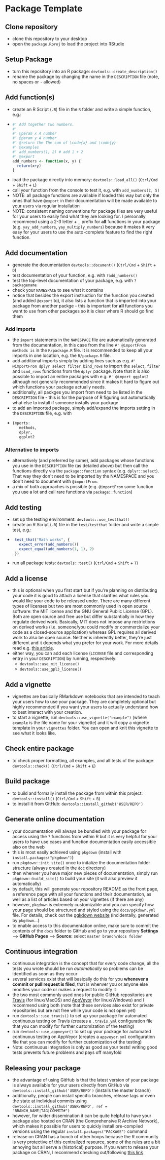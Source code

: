 # Package Template

## Clone repository

 - clone this repository to your desktop
 - open the `package.Rproj` to load the project into RStudio

## Setup Package

 - turn this repository into an R package: `devtools::create_description()`
 - rename the package by changing the name in the `DESCRIPTION` file (note, no spaces or `-` allowed)
 
## Add function(s)
 
 - create an R Script (`.R`) file in the `R` folder and write a simple function, e.g.:
  - ```R
    #' Add together two numbers.
    #' 
    #' @param x A number
    #' @param y A number
    #' @return the The sum of \code{x} and \code{y}
    #' @examples
    #' add_numbers(1, 2) # add 1 + 2
    #' @export
    add_numbers <- function(x, y) {
      return(x+y)
    }
    ```
 - load the package directly into memory: `devtools::load_all()` (`Ctrl/Cmd` + `Shift` + `L`)
 - call your function from the console to test it, e.g. with `add_numbers(2, 5)`
 - NOTE: all package functions are available if loaded this way but only the ones that have `@export` in their documentation will be made available to your users via regular installation
 - NOTE: consistent naming conventions for package files are very useful for your users to easily find what they are looking for. I personally recommend using a 2-3 letter + `_` prefix for **all** functions in your package (e.g. `yay_add_numbers`, `yay_multiply_numbers`) because it makes it very easy for your users to use the auto-complete feature to find the right function.

## Add documentation

 - generate the documentation `devtools::document()` (`Ctrl/Cmd` + `Shift` + `D`)
 - test documentation of your function, e.g. with `?add_numbers()`
 - test the top-level documentation of your package, e.g. with `?packagename`
 - check your `NAMESPACE` to see what it contains
 - notice that besides the export instruction for the function you created (and added `@export` to), it also lists a function that is imported into your package from another packge - this is important for **all** functions you want to use from other packages so it is clear where R should go find them
 
### Add imports
 
 - the `import` statements in the `NAMESPACE` file are automatically generated from the documentation, in this case from the line `#' @importFrom methods is` in the `R/package.R` file. It is recommended to keep all your imports in one location, e.g. the `R/package.R` file.
 - add additional imports simply by adding lines such as e.g. `#' @importFrom dplyr select filter bind_rows` to import the `select`, `filter` and `bind_rows` functions from the `dplyr` package. Note that it is also possible to import an entire packages with e.g. `#' @import ggplot2` although not generally recommended since it makes it hard to figure out which functions your package actually needs.
 - additionally, all packges you import from need to be listed in the `DESCRIPTION` file - this is for the purpose of R figuring out automatically what else to install if someone installs your package
 - to add an imported package, simply add/expand the imports setting in the `DESCRIPTION` file, e.g. with
 - ```R
   Imports:
      methods,
      dplyr,
      ggplot2
   ```

### Alternative to imports

 - alternatively (and preferred by some), add packages whose functions you use in the `DESCRIPTION` file (as detailed above) but then call the functions directly via the `package::function` syntax (e.g. `dplyr::select`). That way they don't need to be imported by the NAMESPACE and you don't need to document with `@importFrom`.
 - a mix of both approaches is possible (e.g. `@importFrom` some function you use a lot and call rare functions via `package::function`)

## Add testing

 - set up the testing environment: `devtools::use_testthat()`
 - create an R Script (`.R`) file in the `test/testthat` folder and write a simple test, e.g.:
 - ```R
    test_that("Math works", {
      expect_error(add_numbers())
      expect_equal(add_numbers(1, 1), 2)
    })
   ```
 - run all package tests: `devtools::test()` (`Ctrl/Cmd` + `Shift` + `T`)
 
## Add a license

 - this is optional when you first start but if you're planning on distributing your code it is good to attach a license that clarifies what rules you would like your code to be released under. There are many different types of licenses but two are most commonly used in open source software: the MIT license and the GNU General Public License (GPL). Both are open source and free use but differ substantially in how they regulate derived work. Basically, MIT does not impose any restrictions on derived works (i.e. someone/you could modify or commercialize your code as a closed-source application) whereas GPL requires all derived work to also be open source. Neither is inherently better, they're just different and it depends what you prefer for your work. For more details read e.g. [this article](https://www.quora.com/What-are-the-key-differences-between-the-GNU-General-Public-license-and-the-MIT-License).
 - either way, you can add each license (`LICENSE` file and corresponding entry in your `DESCRIPTION`) by running, respectively:
    - `devtools::use_mit_license()`
    - `devtools::use_gpl3_license()`

## Add a vignette

 - vignettes are basically RMarkdown notebooks that are intended to teach your users how to use your package. They are completely optional but highly recommended if you want your users to actually understand how to best interact with your creation. 
 - to start a vignette, run `devtools::use_vignette("example")` (where `example` is the file name for your vignette) and it will copy a vignette template in your `vignettes` folder. You can open and knit this vignette to see what it looks like. 
 
## Check entire package

 - to check proper formatting, all examples, and all tests of the package: `devtools::check()` (`Ctrl/Cmd` + `Shift` + `E`)

## Build package

 - to build and formally install the package from within this project: `devtools::install()` (`Ctrl/Cmd` + `Shift` + `B`)
 - to install it from GitHub: `devtools::install_github('USER/REPO')`

## Generate online documentation

 - your documentation will always be bundled with your package for access using the `?` functions from within R but it is very helpful for your users to have use cases and function documentation easily accessible also on the web
 - this is most easily achieved using `pkgdown` (install with `install.packages("pkgdown")`)
 - run `pkgdown::init_site()` once to initalize the documentation folder structure (always created in the `doc` directory)
 - then whenver you have major new pieces of documentation, simply run `pkgdown::build_site()` to build your site (it will also preview it automatically)
 - by default, this will generate your repository README as the front page, a reference page with all your functions and their documentation, as well as a list of articles based on your vignettes (if there are any)
 - however, `pkgdown` is extremely customizable and you can specify how your page should be structured and styled using the `docs/pgkdown.yml` file. For details, check out the [pgkdown website](https://pkgdown.r-lib.org) (incidentally, generated by `pkgdown`...)
 - to enable access to this documentation online, make sure to commit the contents of the `docs` folder to GitHub and go to your repository **Settings** --> **GitHub Pages** --> **Source**: select `master branch/docs folder` 

## Continuous integration

 - continuous integration is the concept that for every code change, all the tests you wrote should be run *automatically* so problems can be identified as soon as they occur
 - several services exist that will basically do this for you **whenever a commit or pull request is filed**, that is whenver you or anyone else modifies your code or makes a request to modify it
 - the two most commonly used ones for public GitHub repositories are [Travis](https://travis-ci.org/) (for linux/MacOS) and [AppVeyor](https://www.appveyor.com/) (for linux/Windows) and I recommend using both (note that these services also exist for private repositories but are not free while your code is not open yet)
 - run `devtools::use_travis()` to set up your package for automated continuous testing on Travis (creates a `.travis.yml` configuration file that you can modify for further customization of the testing)
 - run `devtools::use_appveyor()` to set up your package for automated continuous testing on AppVeyor (creates a `appveyor.yml` configuration file that you can modify for further customization of the testing)
 - Note: continuous integration is only as good as your tests! writing good tests prevents future problems and pays off manyfold
 
## Releasing your package

 - the advantage of using GitHub is that the latest version of your package is always available for your users directly from GitHub via `devtools::install_github('USER/REPO')` (installs the master branch)
 - additionally, people can install specific branches, release tags or even the state at individual commits using `devtools::install_github('USER/REPO', ref = "BRANCH_NAME|TAG|COMMIT#")`
 - however, for wider dissemination it can be quite helpful to have your package also hosted on CRAN (the Comprehensive R Archive Network), which makes it possible for users to quickly install pre-compiled versions using the regular `install.packages("PACKAGE")` command
 - release on CRAN has a bunch of other hoops because the R community is very protective of this centralized resource, some of the rules are a bit annoying but all serve a (historical) purpose. If you want to release your package on CRAN, I recommend checking out/following [this link](http://r-pkgs.had.co.nz/release.html)

